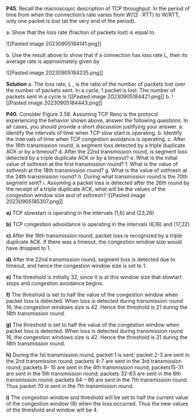 **P45**. Recall the macroscopic description of TCP throughput. In the period of time from when the connection’s rate varies from W/(2 · RTT) to W/RTT, only one packet is lost (at the very end of the period). 

a. Show that the loss rate (fraction of packets lost) is equal to

![[Pasted image 20230905184141.png]]

b. Use the result above to show that if a connection has loss rate L, then its average rate is approximately given by

![[Pasted image 20230905184235.png]]

**Solution**
a. The loss rate, L , is the ratio of the number of packets lost over the number of packets sent. In a cycle, 1 packet is lost. The number of packets sent in a cycle is
![[Pasted image 20230905184421.png]]
b.
![[Pasted image 20230905184443.png]]



**P40.** Consider Figure 3.58. Assuming TCP Reno is the protocol experiencing the behavior shown above, answer the following questions. In all cases, you should provide a short discussion justifying your answer.
a. Identify the intervals of time when TCP slow start is operating. 
b. Identify the intervals of time when TCP congestion avoidance is operating. 
c. After the 16th transmission round, is segment loss detected by a triple duplicate ACK or by a timeout? 
d. After the 22nd transmission round, is segment loss detected by a triple duplicate ACK or by a timeout? 
e. What is the initial value of ssthresh at the first transmission round? 
f. What is the value of ssthresh at the 18th transmission round? 
g. What is the value of ssthresh at the 24th transmission round? 
h. During what transmission round is the 70th segment sent? 
i. Assuming a packet loss is detected after the 26th round by the receipt of a triple duplicate ACK, what will be the values of the congestion window size and of ssthresh?
![[Pasted image 20230905185307.png]]


**a)** TCP slowstart is operating in the intervals (1,6) and (23,26)

**b)** TCP congestion advoidance is operating in the intervals (6,16) and (17,22) 

**c)** After the 16th transmission round, packet loss is recognized by a triple duplicate ACK. If there was a timeout, the congestion window size would have dropped to 1. 

**d)** After the 22nd transmission round, segment loss is detected due to timeout, and hence the congestion window size is set to 1. 

**e)** The threshold is initially 32, since it is at this window size that slowtart stops and congestion avoidance begins. 

**f)** The threshold is set to half the value of the congestion window when packet loss is detected. When loss is detected during transmission round 16, the congestion windows size is 42. Hence the threshold is 21 during the 18th transmission round. 

**g)** The threshold is set to half the value of the congestion window when packet loss is detected. When loss is detected during transmission round 16, the congestion windows size is 42. Hence the threshold is 21 during the 18th transmission round. 

**h)** During the 1st transmission round, packet 1 is sent; packet 2-3 are sent in the 2nd transmission round; packets 4-7 are sent in the 3rd transmission round; packets 8- 15 are sent in the 4th transmission round; packets15-31 are sent in the 5th transmission round; packets 32-63 are sent in the 6th transmission round; packets 64 – 96 are sent in the 7th transmission round. Thus packet 70 is sent in the 7th transmission round. 

**i)** The congestion window and threshold will be set to half the current value of the congestion window (8) when the loss occurred. Thus the new values of the threshold and window will be 4.